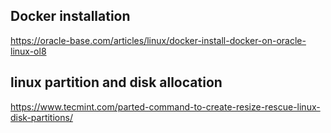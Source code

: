 ## Docker installation
https://oracle-base.com/articles/linux/docker-install-docker-on-oracle-linux-ol8


## linux partition and disk allocation

https://www.tecmint.com/parted-command-to-create-resize-rescue-linux-disk-partitions/
